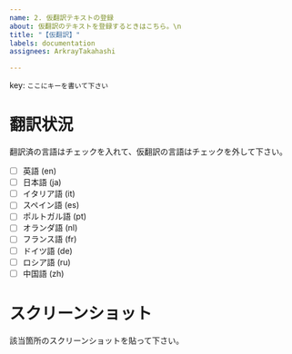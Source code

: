 ```yaml
---
name: 2. 仮翻訳テキストの登録
about: 仮翻訳のテキストを登録するときはこちら。\n
title: "【仮翻訳】"
labels: documentation
assignees: ArkrayTakahashi

---
```


key: `ここにキーを書いて下さい`

# 翻訳状況
翻訳済の言語はチェックを入れて、仮翻訳の言語はチェックを外して下さい。
- [ ] 英語 (en)
- [ ] 日本語 (ja)
- [ ] イタリア語 (it)
- [ ] スペイン語 (es)
- [ ] ポルトガル語 (pt)
- [ ] オランダ語 (nl)
- [ ] フランス語 (fr)
- [ ] ドイツ語 (de)
- [ ] ロシア語 (ru)
- [ ] 中国語 (zh)

# スクリーンショット
該当箇所のスクリーンショットを貼って下さい。
